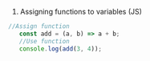 1. Assigning functions to variables (JS)
```js
//Assign function
   const add = (a, b) => a + b;
   //Use function
   console.log(add(3, 4));

```   
